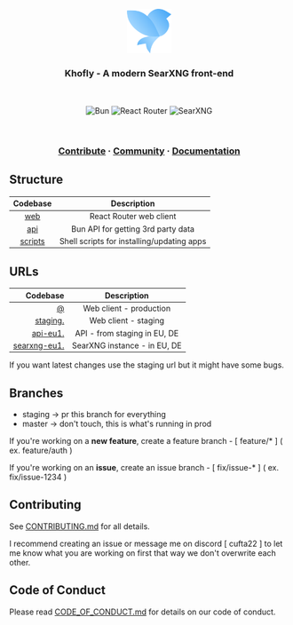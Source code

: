 <a href="https://khofly.com">
<p align="center">
    <img height="80" src="./.github/assets/512x512.png"/>
</p>
</a>

<h3 align="center">
    <strong>Khofly - A modern SearXNG front-end</strong>
</h3>

<br />

<p align="center">
    <img align="center" alt="Bun" src="https://img.shields.io/badge/Bun-%23000000.svg?style=for-the-badge&logo=bun&logoColor=white"/>
    <!-- <img align="center" alt="Remix" src="https://img.shields.io/badge/remix-%23000.svg?style=for-the-badge&logo=remix&logoColor=white"/> -->
    <img align="center" alt="React Router" src="https://img.shields.io/badge/React_Router-CA4245?style=for-the-badge&logo=react-router&logoColor=red&color=black"/>
    <img align="center" alt="SearXNG" src="https://img.shields.io/badge/SearXNG-1?style=for-the-badge&logo=searxng&logoColor=white&color=blue" />
</p>

<br />

<h3 align="center">
    <a href="https://github.com/cufta22/khofly/blob/master/CONTRIBUTING.md">Contribute</a>
    <span> · </span>
    <a href="https://discord.gg/mQ68HppVbt">Community</a>
    <span> · </span>
    <a href="https://khofly.com/docs">Documentation</a>
</h3>

## Structure

|       Codebase       |                Description                 |
| :------------------: | :----------------------------------------: |
|     [web](./web)     |          React Router web client           |
|     [api](./api)     |     Bun API for getting 3rd party data     |
| [scripts](./scripts) | Shell scripts for installing/updating apps |

## URLs

|                                       Codebase |         Description          |
| ---------------------------------------------: | :--------------------------: |
|                        [@](https://khofly.com) |   Web client - production    |
|         [staging.](https://staging.khofly.com) |     Web client - staging     |
|         [api-eu1.](https://api-eu1.khofly.com) | API - from staging in EU, DE |
| [searxng-eu1.](https://searxng-eu1.khofly.com) | SearXNG instance - in EU, DE |

If you want latest changes use the staging url but it might have some bugs.

## Branches

- staging -> pr this branch for everything
- master -> don't touch, this is what's running in prod

If you're working on a **new feature**, create a feature branch - [ feature/\* ] ( ex. feature/auth )

If you're working on an **issue**, create an issue branch - [ fix/issue-\* ] ( ex. fix/issue-1234 )

## Contributing

See [CONTRIBUTING.md](https://github.com/cufta22/khofly/blob/master/CONTRIBUTING.md) for all details.

I recommend creating an issue or message me on discord [ cufta22 ] to let me know what you are working on first that way we don't overwrite each other.

## Code of Conduct

Please read [CODE_OF_CONDUCT.md](https://github.com/cufta22/khofly/blob/master/CODE_OF_CONDUCT.md) for details on our code of conduct.
